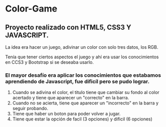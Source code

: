 # Color-Game
## Proyecto realizado con HTML5, CSS3 Y JAVASCRIPT.

La idea era hacer un juego, adivinar un color con solo tres datos, los RGB. 

Tenía que tener ciertos aspectos el juego y ahí era usar los conocimientos en CCS3 y Bootstrap si se deseaba usarlo.

### El mayor desafío era aplicar los conocimientos que estabamos aprendiendo de Javascript, fue dificíl pero se pudo lograr. 

1. Cuando se adivina el color, el titulo tiene que cambiar su fondo al color acertado y tiene que aparecer un "correcto" en la barra.
2. Cuando no se acierta, tiene que aparecer un "incorrecto" en la barra y seguir probando.
3. Tiene que haber un boton para poder volver a jugar.
4. Tiene que estar la opción de facil (3 opciones) y dificil (6 opciones)

